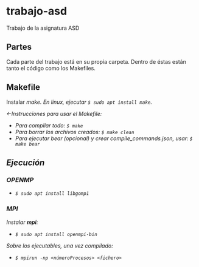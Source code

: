 # trabajo-asd
Trabajo de la asignatura ASD

## Partes

Cada parte del trabajo está en su propia carpeta.
Dentro de éstas están tanto el código como los Makefiles.

## Makefile

Instalar <em>make<em>.
En linux, ejecutar `$ sudo apt install make`.

<-Instrucciones para usar el Makefile:
- Para compilar todo: `$ make`
- Para borrar los archivos creados: `$ make clean`
- Para ejecutar bear (opcional) y crear compile_commands.json, usar: `$ make bear`

## Ejecución

### OPENMP

- `$ sudo apt install libgomp1`

### MPI

Instalar **mpi**:

- `$ sudo apt install openmpi-bin`

Sobre los ejecutables, una vez compilado:

- `$ mpirun -np <númeroProcesos> <fichero>`
